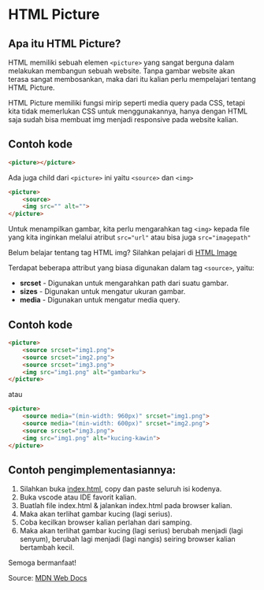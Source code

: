 # HTML Picture

## Apa itu HTML Picture?

HTML memiliki sebuah elemen `<picture>` yang sangat berguna dalam melakukan membangun sebuah website. Tanpa gambar website akan terasa sangat membosankan, maka dari itu kalian perlu mempelajari tentang HTML Picture.

HTML Picture memiliki fungsi mirip seperti media query pada CSS, tetapi kita tidak memerlukan CSS untuk menggunakannya, hanya dengan HTML saja sudah bisa membuat img menjadi responsive pada website kalian.

## Contoh kode
```html
<picture></picture>
```

Ada juga child dari `<picture>` ini yaitu `<source>` dan `<img>`

```html
<picture>
    <source>
    <img src="" alt="">
</picture>
```

Untuk menampilkan gambar, kita perlu mengarahkan tag `<img>` kepada file yang kita inginkan melalui atribut `src="url"` atau bisa juga `src="imagepath"`

Belum belajar tentang tag HTML img? Silahkan pelajari di [HTML Image](https://github.com/bellshade/HTML-CSS/tree/main/HTML/015%20HTML%20Images)

Terdapat beberapa attribut yang biasa digunakan dalam tag `<source>`, yaitu:
- **srcset** - Digunakan untuk mengarahkan path dari suatu gambar.
- **sizes** - Digunakan untuk mengatur ukuran gambar.
- **media** - Digunakan untuk mengatur media query.

## Contoh kode
```html
<picture>
    <source srcset="img1.png">
    <source srcset="img2.png">
    <source srcset="img3.png">
    <img src="img1.png" alt="gambarku">
</picture>
```
atau
```html
<picture>
    <source media="(min-width: 960px)" srcset="img1.png">
    <source media="(min-width: 600px)" srcset="img2.png">
    <source srcset="img3.png">
    <img src="img1.png" alt="kucing-kawin">
</picture>
```
## Contoh pengimplementasiannya:
1. Silahkan buka [index.html](index.html), copy dan paste seluruh isi kodenya.
2. Buka vscode atau IDE favorit kalian.
3. Buatlah file index.html & jalankan index.html pada browser kalian.
4. Maka akan terlihat gambar kucing (lagi serius).
5. Coba kecilkan browser kalian perlahan dari samping.
6. Maka akan terlihat gambar kucing (lagi serius) berubah menjadi (lagi senyum), berubah lagi menjadi (lagi nangis) seiring browser kalian bertambah kecil.

Semoga bermanfaat!

Source: [MDN Web Docs](https://developer.mozilla.org/en-US/docs/Web/HTML/Element/picture)
